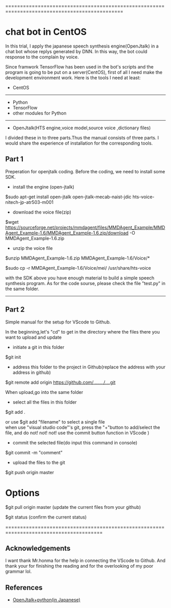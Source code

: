 ==============================================================================================
# chat bot in CentOS

In this trial, I apply the japanese speech synthesis engine(OpenJtalk) in a chat bot whose replys generated by DNN. In this way, the bot could response to the complain by voice.

Since framwork TensorFlow has been used in the bot's scripts and the program is going to be put on a server(CentOS), first of all I need make the development environment work. 
Here is the tools I need at least:
- CentOS
------------------------------
- Python
- TensorFlow
- other modules for Python
------------------------------
- OpenJtalk(HTS engine,voice model,source voice ,dictionary files)

I divided these in to three parts.Thus the manual consists of three parts.  I would share the experience of installation for the corresponding tools.

## Part 1

Preperation for openjtalk coding.
Before the coding, we need to install some SDK. 

- install the engine (open-jtalk)

$sudo apt-get install open-jtalk open-jtalk-mecab-naist-jdic hts-voice-nitech-jp-atr503-m001

- download the voice file(zip)

$wget https://sourceforge.net/projects/mmdagent/files/MMDAgent_Example/MMDAgent_Example-1.6/MMDAgent_Example-1.6.zip/download -O MMDAgent_Example-1.6.zip

- unzip the voice file

$unzip MMDAgent_Example-1.6.zip MMDAgent_Example-1.6/Voice/*

$sudo cp -r MMDAgent_Example-1.6/Voice/mei/ /usr/share/hts-voice

with the SDK above you have enough material to build a simple speech synthesis program.
As for the code sourse, please check the file "test.py" in the same folder. 

--------------------------------------------------------------------------------------------
## Part 2

 Simple manual for the setup for VScode to Github.

 In the beginning,let's "cd" to get in the directory where the files there you want to upload and update

- initiate a git in this folder

$git init

- address this folder to the project in Github(replace the address with your address in github)

$git remote add origin https://github.com/......../....git


When upload,go into the same folder

- select all the files in this folder

$git add .  

or use $git add "filename" to select a single file  
when use "visual studio code"'s git, press the "+"button to add/select the file, and do not! not! not! use the commit button function in VScode )

- commit the selected file(do input this command in console)

$git commit -m "comment"  

- upload the files to the git

$git push origin master 

# Options

$git pull origin master (update the current files from your github)  

$git status (confirm the current status)

=======================================================================================

## Acknowledgements

I want thank Mr.honma for the help in connecting the VScode to Github.
And thank your for finishing the reading and for the overlooking of my poor grammar lol.

## References
- [OpenJtalk+python(in Japanese)](https://qiita.com/kkoba84/items/b828229c374a249965a9)
